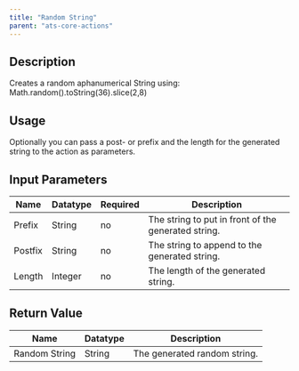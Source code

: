 ```yaml
---
title: "Random String"
parent: "ats-core-actions"
---
```


## Description

Creates a random aphanumerical String using:
Math.random().toString(36).slice(2,8)

## Usage

Optionally you can pass a post- or prefix and the length for the generated string to the action as parameters.

## Input Parameters

Name | Datatype | Required | Description
---- | -------- | ------- |---------------
Prefix | String | no | The string to put in front of the generated string.
Postfix | String | no | The string to append to the generated string.
Length | Integer | no | The length of the generated string.

## Return Value

Name | Datatype | Description
---- | --------- | ---------------
Random String | String | The generated random string.
